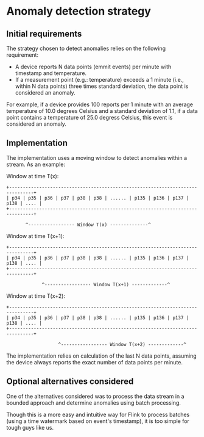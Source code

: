 # Anomaly detection strategy

## Initial requirements

The strategy chosen to detect anomalies relies on the following requirement:

- A device reports N data points (emmit events) per minute with timestamp and temperature.
- If a measurement point (e.g.: temperature) exceeds a 1 minute (i.e., within N data points) three times standard
  deviation, the data point is considered an anomaly.

For example, if a device provides 100 reports per 1 minute with an average temperature of 10.0 degrees Celsius and a
standard deviation of 1.1, if a data point contains a temperature of 25.0 degress Celsius, this event
is considered an anomaly.

## Implementation

The implementation uses a moving window to detect anomalies within a stream. As an example:

Window at time T(x):

    +-------------------------------------------------------------------------------+
    | p34 | p35 | p36 | p37 | p38 | p38 | ...... | p135 | p136 | p137 | p138 | .... | 
    +-------------------------------------------------------------------------------+

           ^----------------- Window T(x) --------------^

Window at time T(x+1):

    +-------------------------------------------------------------------------------+
    | p34 | p35 | p36 | p37 | p38 | p38 | ...... | p135 | p136 | p137 | p138 | .... | 
    +-------------------------------------------------------------------------------+

                 ^----------------- Window T(x+1) -------------^

Window at time T(x+2):

    +-------------------------------------------------------------------------------+
    | p34 | p35 | p36 | p37 | p38 | p38 | ...... | p135 | p136 | p137 | p138 | .... | 
    +-------------------------------------------------------------------------------+

                       ^----------------- Window T(x+2) -------------^

The implementation relies on calculation of the last N data points, assuming the device always
reports the exact number of data points per minute.

## Optional alternatives considered

One of the alternatives considered was to process the data stream in a bounded approach and
determine anomalies using batch processing.

Though this is a more easy and intuitive way for Flink to process batches (using a time watermark based on event's
timestamp), it is too simple for tough guys like us.
